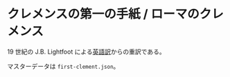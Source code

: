 # クレメンスの第一の手紙 / ローマのクレメンス

19 世紀の J.B. Lightfoot による[英語訳](http://www.earlychristianwritings.com/text/1clement-lightfoot.html)からの重訳である。

マスターデータは `first-clement.json`。
